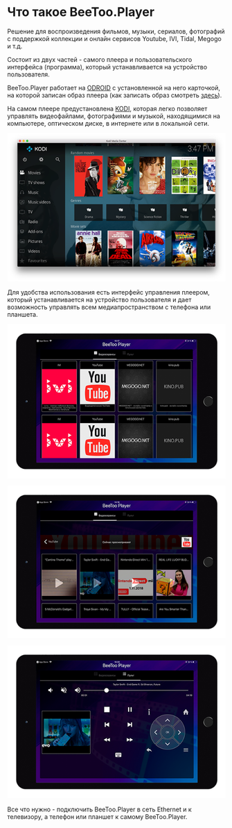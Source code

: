# Что такое BeeToo.Player

Решение для воспроизведения фильмов, музыки, сериалов, фотографий с поддержкой коллекции и онлайн сервисов Youtube, IVI, Tidal, Megogo и т.д.

Состоит из двух частей - самого плеера и пользовательского интерфейса \(программа\), который устанавливается на устройство пользователя.

BeeToo.Player работает на  [ODROID](https://habrahabr.ru/post/247337/) с установленной на него карточкой, на которой записан образ плеера \(как записать образ смотреть [здесь](https://www.gitbook.com/book/beetoo/beetoo-help-center/edit#/edit/master/beetoo-controller/howto-burn.md?_k=w7a4k2)\).

На самом плеере предустановлена [KODI](https://ru.wikipedia.org/wiki/Kodi), которая легко позволяет управлять видеофайлами, фотографиями и музыкой, находящимися на компьютере, оптическом диске, в интернете или в локальной сети.

![](/assets/kodi1.png)

Для удобства использования есть интерфейс управления плеером, который устанавливается на устройство пользователя и дает возможность управлять всем медиапространством с телефона или планшета.

![](/assets/btp12.png)

![](/assets/btp2.png)

![](/assets/btp5.png)

Все что нужно - подключить BeeToo.Player в сеть Ethernet и к телевизору, а телефон или планшет к самому BeeToo.Player.

